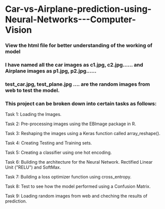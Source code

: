 # Car-vs-Airplane-prediction-using-Neural-Networks---Computer-Vision

### View the html file for better understanding of the working of model
### I have named all the car images as c1.jpg, c2.jpg...... and Airplane images as p1.jpg, p2.jpg......
### test_car.jpg, test_plane.jpg .... are the random images from web to test the model.

### This project can be broken down into certain tasks as follows:

Task 1: Loading the Images.

Task 2: Pre-processing images using the EBImage package in R.

Task 3: Reshaping the images using a Keras function called array_reshape().

Task 4: Creating Testing and Training sets.

Task 5: Creating a classifier using one hot encoding.

Task 6: Building the architecture for the Neural Network. Rectified Linear Unit ("RELU") and SoftMax.

Task 7: Building a loss optimizer function using cross_entropy.

Task 8: Test to see how the model performed using a Confusion Matrix.

Task 9: Loading random images from web and cheching the results of prediction.
